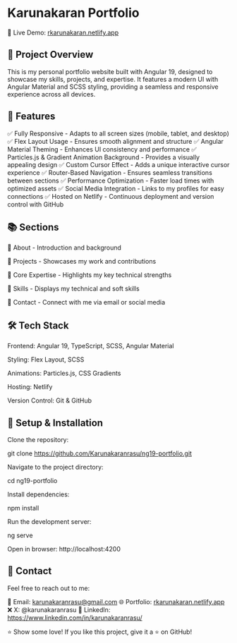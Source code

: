 # Karunakaran Portfolio

🚀 Live Demo: [rkarunakaran.netlify.app](https://rkarunakaran.netlify.app)

## 📌 Project Overview

This is my personal portfolio website built with Angular 19, designed to showcase my skills, projects, and expertise. It features a modern UI with Angular Material and SCSS styling, providing a seamless and responsive experience across all devices.

## 🎯 Features

✅ Fully Responsive - Adapts to all screen sizes (mobile, tablet, and desktop)
✅ Flex Layout Usage - Ensures smooth alignment and structure
✅ Angular Material Theming - Enhances UI consistency and performance
✅ Particles.js & Gradient Animation Background - Provides a visually appealing design
✅ Custom Cursor Effect - Adds a unique interactive cursor experience
✅ Router-Based Navigation - Ensures seamless transitions between sections
✅ Performance Optimization - Faster load times with optimized assets
✅ Social Media Integration - Links to my profiles for easy connections
✅ Hosted on Netlify - Continuous deployment and version control with GitHub

## 📚 Sections

📌 About - Introduction and background

📌 Projects - Showcases my work and contributions

📌 Core Expertise - Highlights my key technical strengths

📌 Skills - Displays my technical and soft skills

📌 Contact - Connect with me via email or social media

## 🛠️ Tech Stack

Frontend: Angular 19, TypeScript, SCSS, Angular Material

Styling: Flex Layout, SCSS

Animations: Particles.js, CSS Gradients

Hosting: Netlify

Version Control: Git & GitHub

## 🚀 Setup & Installation

Clone the repository:

git clone https://github.com/Karunakaranrasu/ng19-portfolio.git

Navigate to the project directory:

cd ng19-portfolio

Install dependencies:

npm install

Run the development server:

ng serve

Open in browser: http://localhost:4200

## 📧 Contact

Feel free to reach out to me:

📩 Email: karunakaranrasu@gmail.com
🌐 Portfolio: [rkarunakaran.netlify.app](https://rkarunakaran.netlify.app)
❌ X: @karunakaranrasu
🔗 LinkedIn: https://www.linkedin.com/in/karunakaranrasu/

⭐ Show some love! If you like this project, give it a ⭐ on GitHub!
